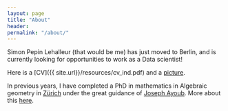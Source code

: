 ```yaml
---
layout: page
title: "About"
header:
permalink: "/about/"
---
```

Simon Pepin Lehalleur (that would be me) has just moved to Berlin, and is currently looking for opportunities to work as a Data scientist!

Here is a [CV]({{ site.url}}/resources/cv_ind.pdf) and a [picture]({{site_url}}/resources/img/profile.png).

In previous years, I have completed a PhD in mathematics in Algebraic geometry in [Zürich](http://www.math.uzh.ch/) under the great guidance of [Joseph Ayoub](http://user.math.uzh.ch/ayoub/). More about this [here]({{site_url}}/research).

